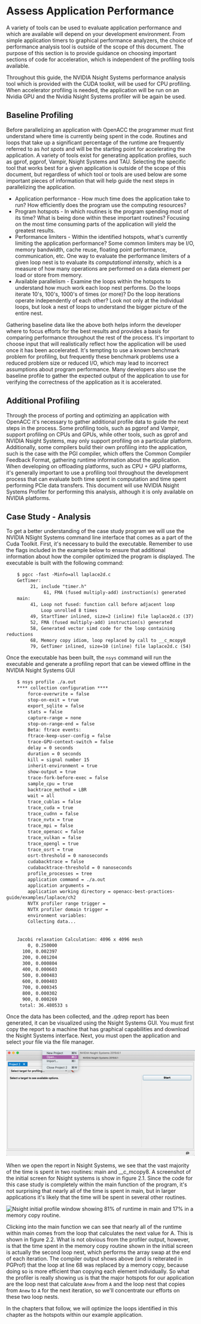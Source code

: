 Assess Application Performance
==============================
A variety of tools can be used to evaluate application performance and
which are available will depend on your development environment. From simple
application timers to graphical performance analyzers, the choice of
performance analysis tool is outside of the scope of this document. The purpose
of this section is to provide guidance on choosing important sections of code
for acceleration, which is independent of the profiling tools available. 

Throughout this guide, the NVIDIA Nsight Systems performance analysis tool which is provided with the CUDA toolkit, will be used for CPU profiling. When accelerator profiling is needed, the application will be run on an Nvidia GPU and the Nvidia Nsight Systems profiler will be again be used.

Baseline Profiling
------------------
Before parallelizing an application with OpenACC the programmer must first
understand where time is currently being spent in the code. Routines and loops
that take up a significant percentage of the runtime are frequently referred to
as *hot spots* and will be the starting point for accelerating the application. 
A variety of tools exist for generating application profiles, such as gprof,
pgprof, Vampir, Nsight Systems and TAU. Selecting the specific tool that works 
best for a given application is outside of the scope of this document, but regardless 
of which tool or tools are used below are some important pieces of information
that will help guide the next steps in parallelizing the application.

* Application performance - How much time does the application take to run? How
  efficiently does the program use the computing resources? 
* Program hotspots - In which routines is the program spending most of its
  time? What is being done within these important routines? Focusing on the
  most time consuming parts of the application will yield the greatest results.
* Performance limiters - Within the identified hotspots, what's currently
  limiting the application performance? Some common limiters may be I/O, memory
  bandwidth, cache reuse, floating point performance, communication, etc.
  One way to evaluate the performance limiters of a given loop nest is to
  evaluate its *computational intensity*, which is a measure of how many
  operations are performed on a data element per load or store from memory. 
* Available parallelism - Examine the loops within the hotspots to understand
  how much work each loop nest performs. Do the loops iterate 10's, 100's,
  1000's of times (or more)? Do the loop iterations operate independently of
  each other? Look not only at the individual loops, but look a nest of loops
  to understand the bigger picture of the entire nest. 

Gathering baseline data like the above both helps inform the developer where to
focus efforts for the best results and provides a basis for comparing
performance throughout the rest of the process. It's important to choose input
that will realistically reflect how the application will be used once it has
been accelerated. It's tempting to use a known benchmark problem for profiling,
but frequently these benchmark problems use a reduced problem size or reduced
I/O, which may lead to incorrect assumptions about program performance. Many
developers also use the baseline profile to gather the expected output of the
application to use for verifying the correctness of the application as it is
accelerated.

Additional Profiling
--------------------
Through the process of porting and optimizing an application with OpenACC it's
necessary to gather additional profile data to guide the next steps in the
process. Some profiling tools, such as pgprof and Vampir, support profiling on
CPUs and GPUs, while other tools, such as gprof and NVIDIA Nsight Systems, may
only support profiling on a particular platform. Additionally, some compilers
build their own profiling into the application, such is the case with the PGI
compiler, which offers the Common Compiler Feedback Format, 
gathering runtime information about the application. When developing on
offloading platforms, such as CPU + GPU platforms, it's generally important to
use a profiling tool throughout the development process that can evaluate both
time spent in computation and time spent performing PCIe data transfers. This
document will use NVIDIA Nsight Systems Profiler for performing this analysis, although
it is only available on NVIDIA platforms.

Case Study - Analysis
---------------------
To get a better understanding of the case study program we will use the
NVIDIA NSight Systems command line interface that comes as a part of the Cuda Toolkit. First,
it's necessary to build the executable. Remember to use the flags included in the example below to ensure that additional information about how the compiler optimized the program is displayed. The executable is built with the following command:

~~~~
    $ pgcc -fast -Minfo=all laplace2d.c
    GetTimer:
         21, include "timer.h"
              61, FMA (fused multiply-add) instruction(s) generated
    main:
         41, Loop not fused: function call before adjacent loop
             Loop unrolled 8 times
         49, StartTimer inlined, size=2 (inline) file laplace2d.c (37)
         52, FMA (fused multiply-add) instruction(s) generated
         58, Generated vector simd code for the loop containing reductions
         68, Memory copy idiom, loop replaced by call to __c_mcopy8
         79, GetTimer inlined, size=10 (inline) file laplace2d.c (54)
~~~~

Once the executable has been built, the `nsys` command will run the
executable and generate a profiling report that can be viewed offline in 
the NVIDIA Nsight Systems GUI

~~~~
    $ nsys profile ./a.out
    **** collection configuration ****
        force-overwrite = false
        stop-on-exit = true
        export_sqlite = false
        stats = false
        capture-range = none
        stop-on-range-end = false
        Beta: ftrace events:
        ftrace-keep-user-config = false
        trace-GPU-context-switch = false
        delay = 0 seconds
        duration = 0 seconds
        kill = signal number 15
        inherit-environment = true
        show-output = true
        trace-fork-before-exec = false
        sample_cpu = true
        backtrace_method = LBR
        wait = all
        trace_cublas = false
        trace_cuda = true
        trace_cudnn = false
        trace_nvtx = true
        trace_mpi = false
        trace_openacc = false
        trace_vulkan = false
        trace_opengl = true
        trace_osrt = true
        osrt-threshold = 0 nanoseconds
        cudabacktrace = false
        cudabacktrace-threshold = 0 nanoseconds
        profile_processes = tree
        application command = ./a.out
        application arguments = 
        application working directory = openacc-best-practices-guide/examples/laplace/ch2
        NVTX profiler range trigger = 
        NVTX profiler domain trigger = 
        environment variables:
        Collecting data...
        
    
    Jacobi relaxation Calculation: 4096 x 4096 mesh
        0, 0.250000
      100, 0.002397
      200, 0.001204
      300, 0.000804
      400, 0.000603
      500, 0.000483
      600, 0.000403
      700, 0.000345
      800, 0.000302
      900, 0.000269
     total: 36.480533 s
~~~~

Once the data has been collected, and the .qdrep report has been generated, it can be visualized using the Nsight Systems GUI. You must first copy the report to a machine that has graphical capabilities and download the Nsight Systems interface. Next, you must open the application and select your file via the file manager.

![Nsight Systems initial window in the GUI. You must use the toolbar at the top to find your target report file](images/ch2-nsight-open.png)

When we open the report in Nsight Systems, we see that the vast majority of the time is spent in two
routines: main and \_\_c\_mcopy8. A screenshot of the initial screen for Nsight systems is show in figure 2.1. Since the code for this case study is completely within the main function of the program, it's not surprising that
nearly all of the time is spent in main, but in larger applications it's likely that the time will be spent in several other routines. 

![Nsight initial profile window showing 81% of runtime in main and 17% in a
memory copy routine.](images/ch2-nsight-initial.png)

Clicking into the main function we can see that nearly all of the runtime
within main comes from the loop that calculates the next value for A. This is
shown in figure 2.2. What is not obvious from the profiler output,
however, is that the time spent in the memory copy routine shown in the initial
screen is actually the second loop nest, which performs the array swap at the
end of each iteration. The compiler output shows above (and is reiterated in
PGProf) that the loop at line 68 was replaced by a memory copy, because doing
so is more efficient than copying each element individually. So what the
profiler is really showing us is that the major hotspots for our application
are the loop nest that calculate `Anew` from `A` and the loop nest that copies
from `Anew` to `A` for the next iteration, so we'll concentrate our efforts on
these two loop nests.

In the chapters that follow, we will optimize the loops identified in this
chapter as the hotspots within our example application. 
